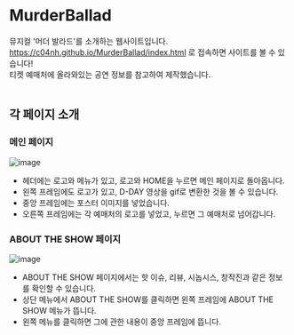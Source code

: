 # MurderBallad
 
뮤지컬 '머더 발라드'를 소개하는 웹사이트입니다. <br>
https://c04nh.github.io/MurderBallad/index.html 로 접속하면 사이트를 볼 수 있습니다! <br>
티켓 예매처에 올라와있는 공연 정보를 참고하여 제작했습니다.<br><br>
## 각 페이지 소개
### 메인 페이지
![image](https://user-images.githubusercontent.com/80023397/145390697-7a23b3c1-e33a-41c8-a332-c29577d13e81.png)
- 헤더에는 로고와 메뉴가 있고, 로고와 HOME을 누르면 메인 페이지로 돌아옵니다. 
- 왼쪽 프레임에도 로고가 있고, D-DAY 영상을 gif로 변환한 것을 볼 수 있습니다.
- 중앙 프레임에는 포스터 이미지를 넣었습니다.
- 오른쪽 프레임에는 각 예매처의 로고를 넣었고, 누르면 그 예매처로 넘어갑니다.

### ABOUT THE SHOW 페이지
![image](https://user-images.githubusercontent.com/80023397/145392301-0459c620-6719-47ef-88db-a4901b5dc753.png)
- ABOUT THE SHOW 페이지에서는 핫 이슈, 리뷰, 시놉시스, 창작진과 같은 정보를 확인할 수 있습니다.
- 상단 메뉴에서 ABOUT THE SHOW를 클릭하면 왼쪽 프레임에 ABOUT THE SHOW 메뉴가 뜹니다.
- 왼쪽 메뉴를 클릭하면 그에 관한 내용이 중앙 프레임에 뜹니다.
